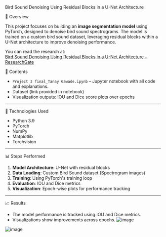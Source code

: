 Bird Sound Denoising Using Residual Blocks in a U-Net Architecture

📌 Overview

This project focuses on building an **image segmentation model** using PyTorch, designed to denoise bird sound spectrograms. The model is trained on a custom bird sound dataset, leveraging residual blocks within a U-Net architecture to improve denoising performance.

You can read the research at:  
[Bird Sound Denoising Using Residual Blocks in a U-Net Architecture – ResearchGate](https://www.researchgate.net/publication/387186976_Bird_Sound_Denoising_Using_Residual_Blocks_in_a_U-Net_Architecture)


📂 Contents

- `Project 3 final_Tanay Gawade.ipynb` – Jupyter notebook with all code and explanations.
- Dataset (link provided in notebook)
- Visualization outputs: IOU and Dice score plots over epochs

---
🔧 Technologies Used

- Python 3.9
- PyTorch
- NumPy
- Matplotlib
- Torchvision

---

📊 Steps Performed

1. **Model Architecture**: U-Net with residual blocks
2. **Data Loading**: Custom Bird Sound dataset (Spectrogram images)
3. **Training**: Using PyTorch's training loop
4. **Evaluation**: IOU and Dice metrics
5. **Visualization**: Epoch-wise plots for performance tracking

---

📈 Results

- The model performance is tracked using IOU and Dice metrics.
- Visualizations show improvements across epochs.
![image](https://github.com/user-attachments/assets/7f435532-c8d3-4890-abd5-9599a894fbb0)

![image](https://github.com/user-attachments/assets/3a737b6c-3a5e-40e1-986d-fb57ec708f6f)

